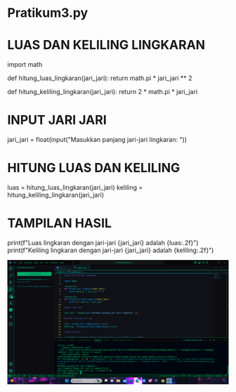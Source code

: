 # Pratikum3.py
# LUAS DAN KELILING LINGKARAN

import math

def hitung_luas_lingkaran(jari_jari): 
    return math.pi * jari_jari ** 2

def hitung_keliling_lingkaran(jari_jari): 
    return 2 * math.pi * jari_jari

# INPUT JARI JARI

jari_jari = float(input("Masukkan panjang jari-jari lingkaran: "))

# HITUNG LUAS DAN KELILING 

luas = hitung_luas_lingkaran(jari_jari) 
keliling = hitung_keliling_lingkaran(jari_jari)

# TAMPILAN HASIL

print(f"Luas lingkaran dengan jari-jari {jari_jari} adalah {luas:.2f}") 
print(f"Keliling lingkaran dengan jari-jari {jari_jari} adalah {keliling:.2f}")

![gambar](ss.png)
